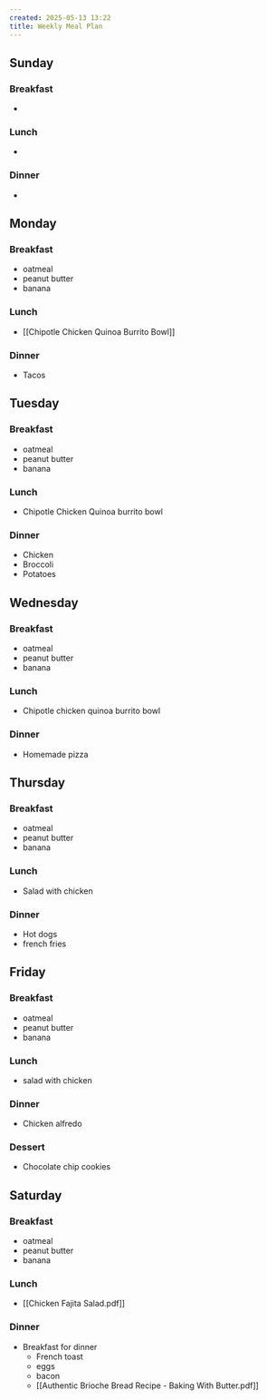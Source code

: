 ```yaml
---
created: 2025-05-13 13:22
title: Weekly Meal Plan
---
```

## Sunday

### Breakfast
- 
### Lunch
- 
### Dinner
- 
## Monday

### Breakfast
- oatmeal
- peanut butter
- banana
### Lunch
- [[Chipotle Chicken Quinoa Burrito Bowl]] 
### Dinner
- Tacos 
## Tuesday

### Breakfast
- oatmeal
- peanut butter
- banana
### Lunch
- Chipotle Chicken Quinoa burrito bowl 

### Dinner
- Chicken
- Broccoli
- Potatoes
## Wednesday

### Breakfast
- oatmeal
- peanut butter
- banana
### Lunch
-  Chipotle chicken quinoa burrito bowl
### Dinner
-  Homemade pizza
## Thursday

### Breakfast
- oatmeal
- peanut butter
- banana
### Lunch
-  Salad with chicken

### Dinner
-  Hot dogs 
- french fries
## Friday

### Breakfast
- oatmeal
- peanut butter
- banana
### Lunch
-  salad with chicken
### Dinner
-  Chicken alfredo
### Dessert
- Chocolate chip cookies
## Saturday

### Breakfast
- oatmeal
- peanut butter
- banana
### Lunch
- [[Chicken Fajita Salad.pdf]]
### Dinner
- Breakfast for dinner
	- French toast
	- eggs 
	- bacon
	- [[Authentic Brioche Bread Recipe - Baking With Butter.pdf]]